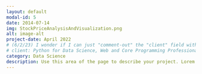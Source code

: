 ```yaml
---
layout: default
modal-id: 5
date: 2014-07-14
img: StockPriceAnalysisAndVisualization.png
alt: image-alt
project-date: April 2022
# (6/2/23) I wonder if I can just "comment-out" the "client" field without consequence (...?):
# client: Python for Data Science, Web and Core Programming Professional Concentration
category: Data Science
description: Use this area of the page to describe your project. Lorem ipsum dolor sit amet, consectetur adipisicing elit. Mollitia neque assumenda ipsam nihil, molestias magnam, recusandae quos quis inventore quisquam velit asperiores, vitae? Reprehenderit soluta, eos quod consequuntur itaque. Nam.
---
```

